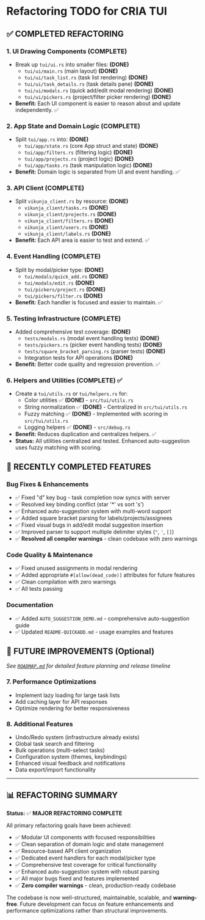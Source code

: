 # Refactoring TODO for CRIA TUI

## ✅ COMPLETED REFACTORING

### 1. UI Drawing Components **(COMPLETE)**
- Break up `tui/ui.rs` into smaller files: **(DONE)**
  - `tui/ui/main.rs` (main layout) **(DONE)**
  - `tui/ui/task_list.rs` (task list rendering) **(DONE)**
  - `tui/ui/task_details.rs` (task details pane) **(DONE)**
  - `tui/ui/modals.rs` (quick add/edit modal rendering) **(DONE)**
  - `tui/ui/pickers.rs` (project/filter picker rendering) **(DONE)**
- **Benefit:** Each UI component is easier to reason about and update independently. ✅

### 2. App State and Domain Logic **(COMPLETE)**
- Split `tui/app.rs` into: **(DONE)**
  - `tui/app/state.rs` (core App struct and state) **(DONE)**
  - `tui/app/filters.rs` (filtering logic) **(DONE)**
  - `tui/app/projects.rs` (project logic) **(DONE)**
  - `tui/app/tasks.rs` (task manipulation logic) **(DONE)**
- **Benefit:** Domain logic is separated from UI and event handling. ✅

### 3. API Client **(COMPLETE)**
- Split `vikunja_client.rs` by resource: **(DONE)**
  - `vikunja_client/tasks.rs` **(DONE)**
  - `vikunja_client/projects.rs` **(DONE)**
  - `vikunja_client/filters.rs` **(DONE)**
  - `vikunja_client/users.rs` **(DONE)**
  - `vikunja_client/labels.rs` **(DONE)**
- **Benefit:** Each API area is easier to test and extend. ✅

### 4. Event Handling **(COMPLETE)**
- Split by modal/picker type: **(DONE)**
  - `tui/modals/quick_add.rs` **(DONE)**
  - `tui/modals/edit.rs` **(DONE)**
  - `tui/pickers/project.rs` **(DONE)**
  - `tui/pickers/filter.rs` **(DONE)**
- **Benefit:** Each handler is focused and easier to maintain. ✅

### 5. Testing Infrastructure **(COMPLETE)**
- Added comprehensive test coverage: **(DONE)**
  - `tests/modals.rs` (modal event handling tests) **(DONE)**
  - `tests/pickers.rs` (picker event handling tests) **(DONE)**
  - `tests/square_bracket_parsing.rs` (parser tests) **(DONE)**
  - Integration tests for API operations **(DONE)**
- **Benefit:** Better code quality and regression prevention. ✅

### 6. Helpers and Utilities **(COMPLETE)** ✅
- Create a `tui/utils.rs` or `tui/helpers.rs` for:
  - Color utilities ✅ **(DONE)** - `src/tui/utils.rs`
  - String normalization ✅ **(DONE)** - Centralized in `src/tui/utils.rs`
  - Fuzzy matching ✅ **(DONE)** - Implemented with scoring in `src/tui/utils.rs`
  - Logging helpers ✅ **(DONE)** - `src/debug.rs`
- **Benefit:** Reduces duplication and centralizes helpers. ✅
- **Status:** All utilities centralized and tested. Enhanced auto-suggestion uses fuzzy matching with scoring.

## 🔄 RECENTLY COMPLETED FEATURES

### Bug Fixes & Enhancements
- ✅ Fixed "d" key bug - task completion now syncs with server
- ✅ Resolved key binding conflict (star '*' vs sort 's')
- ✅ Enhanced auto-suggestion system with multi-word support
- ✅ Added square bracket parsing for labels/projects/assignees
- ✅ Fixed visual bugs in add/edit modal suggestion insertion
- ✅ Improved parser to support multiple delimiter styles (`"`, `'`, `[]`)
- ✅ **Resolved all compiler warnings** - clean codebase with zero warnings

### Code Quality & Maintenance
- ✅ Fixed unused assignments in modal rendering
- ✅ Added appropriate `#[allow(dead_code)]` attributes for future features
- ✅ Clean compilation with zero warnings
- ✅ All tests passing

### Documentation
- ✅ Added `AUTO_SUGGESTION_DEMO.md` - comprehensive auto-suggestion guide
- ✅ Updated `README-QUICKADD.md` - usage examples and features

## 🎯 FUTURE IMPROVEMENTS (Optional)

*See [`ROADMAP.md`](ROADMAP.md) for detailed feature planning and release timeline*

### 7. Performance Optimizations
- Implement lazy loading for large task lists
- Add caching layer for API responses
- Optimize rendering for better responsiveness

### 8. Additional Features
- Undo/Redo system (infrastructure already exists)
- Global task search and filtering
- Bulk operations (multi-select tasks)
- Configuration system (themes, keybindings)
- Enhanced visual feedback and notifications
- Data export/import functionality

---

## 📊 REFACTORING SUMMARY

**Status:** ✅ **MAJOR REFACTORING COMPLETE**

All primary refactoring goals have been achieved:
- ✅ Modular UI components with focused responsibilities
- ✅ Clean separation of domain logic and state management  
- ✅ Resource-based API client organization
- ✅ Dedicated event handlers for each modal/picker type
- ✅ Comprehensive test coverage for critical functionality
- ✅ Enhanced auto-suggestion system with robust parsing
- ✅ All major bugs fixed and features implemented
- ✅ **Zero compiler warnings** - clean, production-ready codebase

The codebase is now well-structured, maintainable, scalable, and **warning-free**. Future development can focus on feature enhancements and performance optimizations rather than structural improvements.
